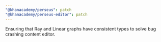 ```yaml
---
"@khanacademy/perseus": patch
"@khanacademy/perseus-editor": patch
---
```


Ensuring that Ray and Linear graphs have consistent types to solve bug crashing content editor.
